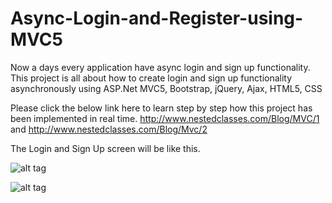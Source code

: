 # Async-Login-and-Register-using-MVC5

Now a days every application have async login and sign up functionality. 
This project is all about how to create login and sign up functionality asynchronously using ASP.Net MVC5, Bootstrap, jQuery, Ajax, HTML5, CSS

Please click the below link here to learn step by step how this project has been implemented in real time.
http://www.nestedclasses.com/Blog/MVC/1
and 
http://www.nestedclasses.com/Blog/Mvc/2

The Login and Sign Up screen will be like this.

![alt tag](https://cloud.githubusercontent.com/assets/22498107/19805803/3013df82-9d34-11e6-9c0f-cc62e30979b1.png)

![alt tag](https://cloud.githubusercontent.com/assets/22498107/19805893/c172ad32-9d34-11e6-9410-b733ada0d9ea.png)



